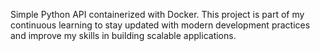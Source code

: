 Simple Python API containerized with Docker. This project is part of my continuous learning to stay updated with modern development practices and improve my skills in building scalable applications.
